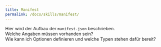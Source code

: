 ```yaml
---
title: Manifest
permalink: /docs/skills/manifest/
---
```


Hier wird der Aufbau der ``manifest.json`` beschrieben.  
Welche Angaben müssen vorhanden sein?  
Wie kann ich Optionen definieren und welche Typen stehen dafür bereit?  

